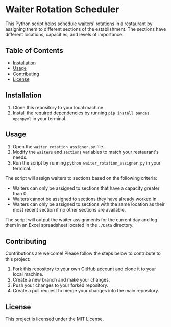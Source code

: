 # Waiter Rotation Scheduler

This Python script helps schedule waiters' rotations in a restaurant by assigning them to different sections of the establishment. The sections have different locations, capacities, and levels of importance.

## Table of Contents

- [Installation](#installation)
- [Usage](#usage)
- [Contributing](#contributing)
- [License](#license)

## Installation

1. Clone this repository to your local machine.
2. Install the required dependencies by running `pip install pandas openpyxl` in your terminal.

## Usage

1. Open the `waiter_rotation_assigner.py` file.
2. Modify the `waiters` and `sections` variables to match your restaurant's needs.
3. Run the script by running `python waiter_rotation_assigner.py` in your terminal.

The script will assign waiters to sections based on the following criteria:

- Waiters can only be assigned to sections that have a capacity greater than 0.
- Waiters cannot be assigned to sections they have already worked in.
- Waiters can only be assigned to sections with the same location as their most recent section if no other sections are available.

The script will output the waiter assignments for the current day and log them in an Excel spreadsheet located in the `./Data` directory.

## Contributing

Contributions are welcome! Please follow the steps below to contribute to this project:

1. Fork this repository to your own GitHub account and clone it to your local machine.
2. Create a new branch and make your changes.
3. Push your changes to your forked repository.
4. Create a pull request to merge your changes into the main repository.

## License

This project is licensed under the MIT License.
